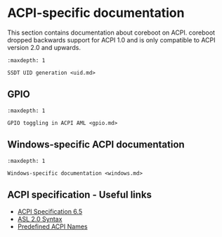 # ACPI-specific documentation

This section contains documentation about coreboot on ACPI. coreboot dropped
backwards support for ACPI 1.0 and is only compatible to ACPI version 2.0 and
upwards.


```{toctree}
:maxdepth: 1

SSDT UID generation <uid.md>
```

## GPIO

```{toctree}
:maxdepth: 1

GPIO toggling in ACPI AML <gpio.md>
```

## Windows-specific ACPI documentation

```{toctree}
:maxdepth: 1

Windows-specific documentation <windows.md>
```

##  ACPI specification - Useful links

- [ACPI Specification 6.5](https://uefi.org/specs/ACPI/6.5/index.html)
- [ASL 2.0 Syntax](https://uefi.org/specs/ACPI/6.5/19_ASL_Reference.html#asl-2-0-symbolic-operators-and-expressions)
- [Predefined ACPI Names](https://uefi.org/specs/ACPI/6.5/05_ACPI_Software_Programming_Model.html#predefined-acpi-names)
